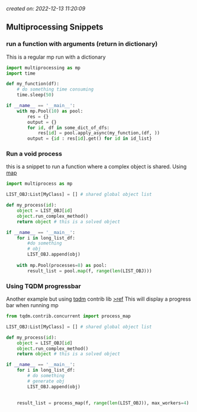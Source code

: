 *created on: 2022-12-13 11:20:09*
## Multiprocessing Snippets

### run a function with arguments (return in dictionary)
This is a regular mp run with a dictionary

```python 
import multiprocessing as mp
import time 

def my_function(df):
    # do something time consuming
    time.sleep(50)

if __name__ == '__main__':
    with mp.Pool(10) as pool:
        res = {}
        output = {}
        for id, df in some_dict_of_dfs:
            res[id] = pool.apply_async(my_function,(df, ))
        output = {id : res[id].get() for id in id_list}
```


### Run a void process 
this is a snippet to run a function where a complex object is shared. Using [map][1]

```python 
import multiprocess as mp

LIST_OBJ:List[MyClass] = [] # shared global object list 

def my_process(id):
    object = LIST_OBJ[id] 
    object.run_complex_method()
    return object # this is a solved object 

if __name__ == '__main__':
    for i in long_list_df:
        #do something 
        # obj 
        LIST_OBJ.append(obj) 
    
    with mp.Pool(processes=8) as pool:
        result_list = pool.map(f, range(len(LIST_OBJ)))

```

###  Using TQDM progressbar 
Another example but using [tqdm][2] contrib lib [>ref][3] This will display a progress bar when running mp

```python 
from tqdm.contrib.concurrent import process_map 

LIST_OBJ:List[MyClass] = [] # shared global object list 

def my_process(id):
    object = LIST_OBJ[id] 
    object.run_complex_method()
    return object # this is a solved object 

if __name__ == '__main__':
    for i in long_list_df:
        # do something 
        # generate obj 
        LIST_OBJ.append(obj) 
    
    
    result_list = process_map(f, range(len(LIST_OBJ)), max_workers=4)

```




[//]: <> (References)
[1]: <https://docs.python.org/3/library/multiprocessing.html#using-a-pool-of-workers>
[2]: <https://stackoverflow.com/a/59905309/5318634>
[3]: <https://tqdm.github.io/docs/contrib.concurrent/#process_map>

[//]: <> (Some snippets)
[//]: # (add an image <img src="" style='height:400px;'>)